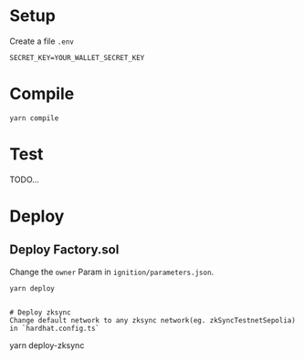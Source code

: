 # Setup
Create a file `.env`
```
SECRET_KEY=YOUR_WALLET_SECRET_KEY
```

# Compile
`yarn compile`

# Test
TODO...

# Deploy
## Deploy Factory.sol
Change the `owner` Param in `ignition/parameters.json`.
```
yarn deploy
```
```

# Deploy zksync
Change default network to any zksync network(eg. zkSyncTestnetSepolia) in `hardhat.config.ts`
```
yarn deploy-zksync
```